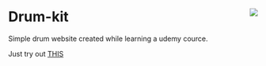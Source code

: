 # Drum-kit <img align="right" src="https://visitor-badge.glitch.me/badge?page_id=pravesh-pandey.Drum-kit"/>
Simple drum website created while learning a udemy cource. 


Just try out [THIS](https://pravesh-pandey.github.io/Drum-kit)
